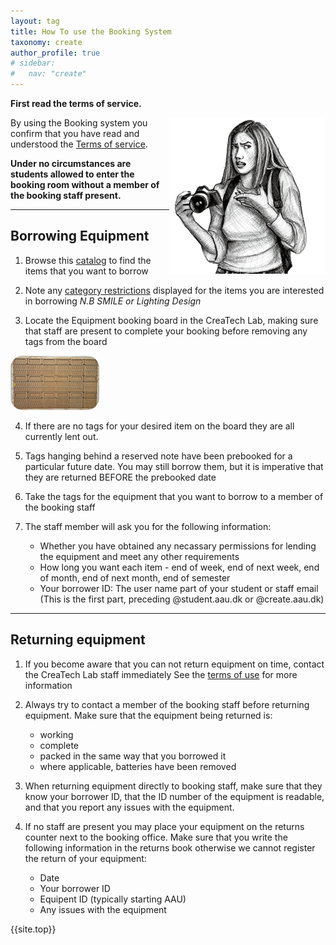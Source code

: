 ```yaml
---
layout: tag
title: How To use the Booking System
taxonomy: create
author_profile: true
# sidebar:
#   nav: "create"
---
```

<a href = "#top"></a>
**First read the terms of service.**

<img align="right" src="/assets/images/howto.png">

By using the Booking system you confirm that you have read and understood the [Terms of service](/_pages/terms/). 

**Under no circumstances are students allowed to enter the booking room without a member of the booking staff present.**

-------------------------


## Borrowing Equipment
1. Browse this <a href="/_pages/equipmentListing.md/">catalog</a> to find the items that you want to borrow

2. Note any [category restrictions](/_pages/terms#restrictions) displayed for the items you are interested in borrowing *N.B SMILE or Lighting Design*

3. Locate the Equipment booking board in the CreaTech Lab, making sure that staff are present to complete your booking before removing any tags from the board

<img src="../assets/images/borrowingBoard.png" alt="booking board"  style="border-radius: 20px;">


4. If there are no tags for your desired item on the board they are all currently lent out.

5. Tags hanging behind a reserved note have been prebooked for a particular future date. You may still borrow them, but it is imperative that they are returned BEFORE the prebooked date

6. Take the tags for the equipment that you want to borrow to a member of the booking staff

7. The staff member will ask you for the following information:
	- Whether you have obtained any necassary permissions for lending the equipment and meet any other requirements
	- How long you want each item - end of week, end of next week, end of month, end of next month, end of semester
	- Your borrower ID: The user name part of your student or staff email (This is the first part, preceding @student.aau.dk or @create.aau.dk)

-------------------------

## Returning equipment

1. If you become aware that you can not return equipment on time, contact the CreaTech Lab staff immediately
See the [terms of use](/_pages/terms) for more information

2. Always try to contact a member of the booking staff before returning equipment. Make sure that the equipment being returned is:
	- working
	- complete
	- packed in the same way that you borrowed it
	- where applicable, batteries have been removed

3. When returning equipment directly to booking staff, make sure that they know your borrower ID, that the ID number of the equipment is readable,
and that you report any issues with the equipment.

4. If no staff are present you may place your equipment on the returns counter next to the booking office. Make sure that you write the following information 
in the returns book otherwise we cannot register the return of your equipment:
	- Date
	- Your borrower ID
	- Equipent ID (typically starting AAU)
	- Any issues with the equipment

{{site.top}}



	